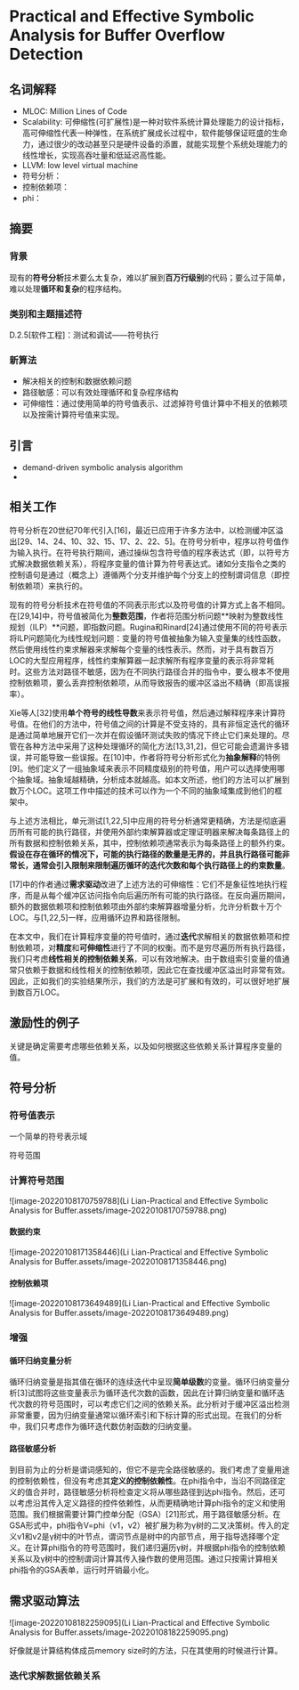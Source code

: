 # Practical and Effective Symbolic Analysis for Buffer Overflow Detection



## 名词解释

- MLOC: Million Lines of Code
- Scalability: 可伸缩性(可扩展性)是一种对软件系统计算处理能力的设计指标，高可伸缩性代表一种弹性，在系统扩展成长过程中，软件能够保证旺盛的生命力，通过很少的改动甚至只是硬件设备的添置，就能实现整个系统处理能力的线性增长，实现高吞吐量和低延迟高性能。
- LLVM: low level virtual machine
- 符号分析：
- 控制依赖项：
- phi：



## 摘要

### 背景

现有的**符号分析**技术要么太复杂，难以扩展到**百万行级别**的代码；要么过于简单，难以处理**循环和复杂**的程序结构。

### 类别和主题描述符

D.2.5[软件工程]：测试和调试——符号执行 

### 新算法

- 解决相关的控制和数据依赖问题
- 路径敏感：可以有效处理循环和复杂程序结构
- 可伸缩性：通过使用简单的符号值表示、过滤掉符号值计算中不相关的依赖项以及按需计算符号值来实现。 



## 引言

- demand-driven symbolic analysis algorithm 
- 

## 相关工作

符号分析在20世纪70年代引入[16]，最近已应用于许多方法中，以检测缓冲区溢出[29、14、24、10、32、15、17、2、22、5]。在符号分析中，程序以符号值作为输入执行。在符号执行期间，通过操纵包含符号值的程序表达式（即，以符号方式解决数据依赖关系），将程序变量的值计算为符号表达式。诸如分支指令之类的控制语句是通过（概念上）遵循两个分支并维护每个分支上的控制谓词信息（即控制依赖项）来执行的。

现有的符号分析技术在符号值的不同表示形式以及符号值的计算方式上各不相同。在[29,14]中，符号值被简化为**整数范围**，作者将范围分析问题**映射为整数线性规划（ILP）**问题，即指数问题。Rugina和Rinard[24]通过使用不同的符号表示将ILP问题简化为线性规划问题：变量的符号值被抽象为输入变量集的线性函数，然后使用线性约束求解器来求解每个变量的线性表示。然而，对于具有数百万LOC的大型应用程序，线性约束解算器一起求解所有程序变量的表示将非常耗时。这些方法对路径不敏感，因为在不同执行路径合并的指令中，要么根本不使用控制依赖项，要么丢弃控制依赖项，从而导致报告的缓冲区溢出不精确（即高误报率）。

Xie等人[32]使用**单个符号的线性导数**来表示符号值，然后通过解释程序来计算符号值。在他们的方法中，符号值之间的计算是不受支持的，具有非恒定迭代的循环是通过简单地展开它们一次并在假设循环测试失败的情况下终止它们来处理的。尽管在各种方法中采用了这种处理循环的简化方法[13,31,2]，但它可能会遗漏许多错误，并可能导致一些误报。在[10]中，作者将符号分析形式化为**抽象解释**的特例[9]。他们定义了一组抽象域来表示不同精度级别的符号值，用户可以选择使用哪个抽象域。抽象域越精确，分析成本就越高。如本文所述，他们的方法可以扩展到数万个LOC。这项工作中描述的技术可以作为一个不同的抽象域集成到他们的框架中。

与上述方法相比，单元测试[1,22,5]中应用的符号分析通常更精确，方法是彻底遍历所有可能的执行路径，并使用外部约束解算器或定理证明器来解决每条路径上的所有数据和控制依赖关系，其中，控制依赖项通常表示为每条路径上的额外约束。**假设在存在循环的情况下，可能的执行路径的数量是无界的，并且执行路径可能非常长，通常会引入限制来限制遍历循环的迭代次数和每个执行路径上的约束数量**。

[17]中的作者通过**需求驱动**改进了上述方法的可伸缩性：它们不是象征性地执行程序，而是从每个缓冲区访问指令向后遍历所有可能的执行路径。在反向遍历期间，额外的数据依赖项和控制依赖项由外部约束解算器增量分析，允许分析数十万个LOC。与[1,22,5]一样，应用循环边界和路径限制。

在本文中，我们在计算程序变量的符号值时，通过**迭代**求解相关的数据依赖项和控制依赖项，对**精度**和**可伸缩性**进行了不同的权衡。而不是穷尽遍历所有执行路径，我们只考虑**线性相关的控制依赖关系**，可以有效地解决。由于数组索引变量的值通常只依赖于数据和线性相关的控制依赖项，因此它在查找缓冲区溢出时非常有效。因此，正如我们的实验结果所示，我们的方法是可扩展和有效的，可以很好地扩展到数百万LOC。 

## 激励性的例子 

关键是确定需要考虑哪些依赖关系，以及如何根据这些依赖关系计算程序变量的值。 

## 符号分析 

### 符号值表示 

一个简单的符号表示域 

符号范围

### 计算符号范围

![image-20220108170759788](Li Lian-Practical and Effective Symbolic Analysis for Buffer.assets/image-20220108170759788.png)

#### 数据约束

![image-20220108171358446](Li Lian-Practical and Effective Symbolic Analysis for Buffer.assets/image-20220108171358446.png)

#### 控制依赖项 

![image-20220108173649489](Li Lian-Practical and Effective Symbolic Analysis for Buffer.assets/image-20220108173649489.png)

### 增强

#### 循环归纳变量分析 

循环归纳变量是指其值在循环的连续迭代中呈现**简单级数**的变量。循环归纳变量分析[3]试图将这些变量表示为循环迭代次数的函数，因此在计算归纳变量和循环迭代次数的符号范围时，可以考虑它们之间的依赖关系。此分析对于缓冲区溢出检测非常重要，因为归纳变量通常以循环索引和下标计算的形式出现。在我们的分析中，我们只考虑作为循环迭代数仿射函数的归纳变量。 

#### 路径敏感分析 

到目前为止的分析是谓词感知的，但它不是完全路径敏感的。我们考虑了变量用途的控制依赖性，但没有考虑其**定义的控制依赖性**。在phi指令中，当沿不同路径定义的值合并时，路径敏感分析将检查定义将从哪些路径到达phi指令。然后，还可以考虑沿其传入定义路径的控件依赖性，从而更精确地计算phi指令的定义和使用范围。我们根据需要计算门控单分配（GSA）[21]形式，用于路径敏感分析。在GSA形式中，phi指令V=phi（v1，v2）被扩展为称为γ树的二叉决策树。传入的定义v1和v2是γ树中的叶节点，谓词节点是树中的内部节点，用于指导选择哪个定义。在计算phi指令的符号范围时，我们递归遍历γ树，并根据phi指令的控制依赖关系以及γ树中的控制谓词计算其传入操作数的使用范围。通过只按需计算相关phi指令的GSA表单，运行时开销最小化。 

## 需求驱动算法 

![image-20220108182259095](Li Lian-Practical and Effective Symbolic Analysis for Buffer.assets/image-20220108182259095.png)

好像就是计算结构体成员memory size时的方法，只在其使用的时候进行计算。

### 迭代求解数据依赖关系 
